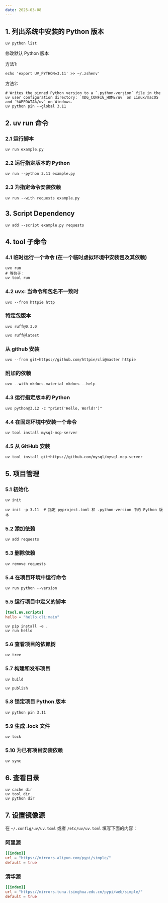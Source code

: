 ```yaml
---
date: 2025-03-08
---
```

## 1. 列出系统中安装的 Python 版本

```shell
uv python list
```

修改默认 Python 版本

方法1:
```shell
echo 'export UV_PYTHON=3.11' >> ~/.zshenv'

```

方法2:

```shell
# Writes the pinned Python version to a `.python-version` file in the uv user configuration directory: `XDG_CONFIG_HOME/uv` on Linux/macOS and `%APPDATA%/uv` on Windows.
uv python pin --global 3.11
```

## 2. uv run 命令

### 2.1 运行脚本

```shell
uv run example.py
```

### 2.2 运行指定版本的 Python

```shell
uv run --python 3.11 example.py
```

### 2.3 为指定命令安装依赖

```shell
uv run --with requests example.py
```

## 3. Script Dependency

```shell
uv add --script example.py requests
```

## 4. tool 子命令

### 4.1 临时运行一个命令 (在一个临时虚拟环境中安装包及其依赖)

```shell
uvx run
# 等价于：
uv tool run
```

### 4.2 uvx: 当命令和包名不一致时

```shell
uvx --from httpie http
```

### 特定包版本

```shell
uvx ruff@0.3.0

uvx ruff@latest
```

### 从 github 安装

```shell
uvx --from git+https://github.com/httpie/cli@master httpie
```

### 附加的依赖

```shell
uvx --with mkdocs-material mkdocs --help
```
### 4.3 运行指定版本的 Python

```shell
uvx python@3.12 -c "print('Hello, World!')"
```

### 4.4 在固定环境中安装一个命令

```shell
uv tool install mysql-mcp-server
```

### 4.5 从 GitHub 安装

```shell
uv tool install git+https://github.com/mysql/mysql-mcp-server
```

## 5. 项目管理

### 5.1 初始化

```shell
uv init

uv init -p 3.11  # 指定 pyproject.toml 和 .python-version 中的 Python 版本
```

### 5.2 添加依赖

```shell
uv add requests
```

### 5.3 删除依赖

```shell
uv remove requests
```

### 5.4 在项目环境中运行命令

```shell
uv run python --version
```

### 5.5 运行项目中定义的脚本

```toml
[tool.uv.scripts]
hello = "hello.cli:main"
```

```shell
uv pip install -e .
uv run hello
```

### 5.6 查看项目的依赖树

```shell
uv tree
```

### 5.7 构建和发布项目

```shell
uv build

uv publish
```

### 5.8 锁定项目 Python 版本

```shell
uv python pin 3.11
```


### 5.9 生成 .lock 文件

```shell
uv lock
```


### 5.10 为已有项目安装依赖

```shell
uv sync
```


## 6. 查看目录

```shell
uv cache dir
uv tool dir
uv python dir
```


## 7. 设置镜像源

在 `~/.config/uv/uv.toml` 或者 `/etc/uv/uv.toml` 填写下面的内容：

### 阿里源

```toml
[[index]]
url = "https://mirrors.aliyun.com/pypi/simple/"
default = true
```
### 清华源

```toml
[[index]]
url = "https://mirrors.tuna.tsinghua.edu.cn/pypi/web/simple/"
default = true
```
